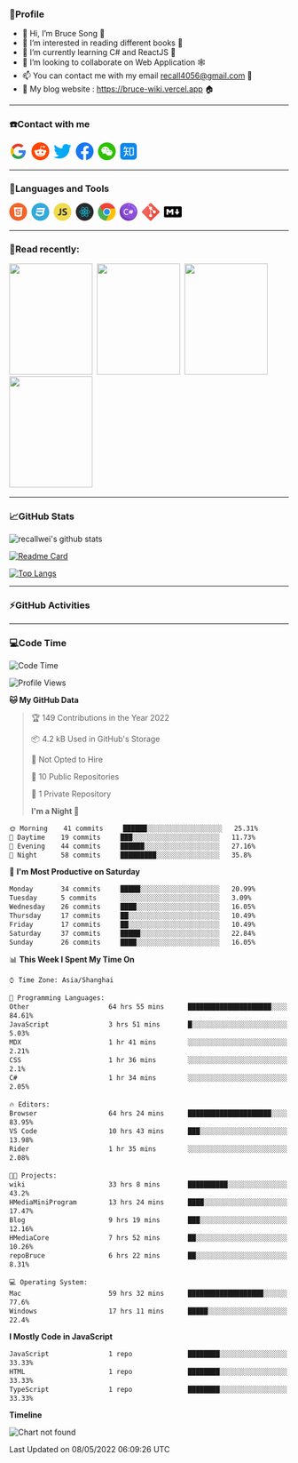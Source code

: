### 🦁️Profile

- 👋 Hi, I’m Bruce Song 🦁️
- 👀 I’m interested in reading different books 📖
- 🌱 I’m currently learning C# and ReactJS 🚀
- 💞️ I’m looking to collaborate on Web Application 🕸️
- 📫 You can contact me with my email recall4056@gmail.com 📮
- 📖 My blog website : https://bruce-wiki.vercel.app 🏠

---

### ☎️Contact with me

<img height="32" width="32" src="/img/google.png"/>&nbsp;
<img height="32" width="32" src="/img/reddit.png"/>&nbsp;
<img height="32" width="32" src="/img/twitter.png"/>&nbsp;
<img height="32" width="32" src="/img/facebook.png"/>&nbsp;
<img height="32" width="32" src="/img/wechat.png"/>&nbsp;
<img height="32" width="32" src="/img/zhihu.png"/>&nbsp;

---

### 🚀Languages and Tools

<img height="32" width="32" src="/img/html.png"/>&nbsp;
<img height="32" width="32" src="/img/css.png"/>&nbsp;
<img height="32" width="32" src="/img/javascript.png"/>&nbsp;
<img height="32" width="32" src="/img/react.png"/>&nbsp;
<img height="32" width="32" src="/img/chrome.png"/>&nbsp;
<img height="32" width="32" src="/img/csharp.png"/>&nbsp;
<img height="32" width="32" src="/img/git.png"/>&nbsp;
<img height="32" width="32" src="/img/markdown.png"/>&nbsp;

<!-- <img height="32" width="32" src="https://simpleicons.org/icons/microsoft.svg"/>&nbsp;
<img height="32" width="32" src="https://simpleicons.org/icons/microsoftazure.svg"/>&nbsp;
<img height="32" width="32" src="https://simpleicons.org/icons/azuredevops.svg"/>&nbsp;
<img height="32" width="32" src="https://simpleicons.org/icons/visualstudio.svg"/>&nbsp;
<img height="32" width="32" src="https://simpleicons.org/icons/visualstudiocode.svg"/>&nbsp;
<img height="32" width="32" src="https://simpleicons.org/icons/dotnet.svg"/>&nbsp;
<img height="32" width="32" src="https://simpleicons.org/icons/microsoftsqlserver.svg"/>&nbsp;
<img height="32" width="32" src="https://simpleicons.org/icons/nodedotjs.svg"/>&nbsp;
<img height="32" width="32" src="https://simpleicons.org/icons/npm.svg"/>&nbsp;
<img height="32" width="32" src="https://simpleicons.org/icons/webpack.svg"/>&nbsp;
<img height="32" width="32" src="https://simpleicons.org/icons/swagger.svg"/>&nbsp;
<img height="32" width="32" src="https://simpleicons.org/icons/bootstrap.svg"/>&nbsp;
<img height="32" width="32" src="https://simpleicons.org/icons/jest.svg">&nbsp;
<img height="32" width="32" src="https://simpleicons.org/icons/github.svg"/>&nbsp; -->

---

### 📖Read recently:

<img height="200" width="150" src="https://img9.doubanio.com/view/subject/s/public/s27283822.jpg"/>&nbsp;
<img height="200" width="150" src="https://img9.doubanio.com/view/subject/l/public/s33524212.jpg"/>&nbsp;
<img height="200" width="150" src="https://img9.doubanio.com/view/subject/m/public/s33460221.jpg"/>&nbsp;
<img height="200" width="150" src="https://img3.doubanio.com/view/subject/l/public/s8958650.jpg"/>&nbsp;

---

### 📈GitHub Stats

![recallwei's github stats](https://github-readme-stats.vercel.app/api?username=recallwei&show_icons=true&theme=dracula&count_private=true&include_all_commits)

<!---
repository 卡片
--->

[![Readme Card](https://github-readme-stats.vercel.app/api/pin/?username=recallwei&repo=recallwei&theme=dracula)](https://github.com/recallwei/daily)

<!---
repository 常用语言 layout=compact（紧凑布局）
--->

[![Top Langs](https://github-readme-stats.vercel.app/api/top-langs/?username=recallwei&layout=compact&theme=dracula)](https://github.com/recallwei/daily)

---

### ⚡️GitHub Activities

<!--START_SECTION:activity-->

<!--END_SECTION:activity-->

---

### 💻Code Time

<!--START_SECTION:waka-->

![Code Time](http://img.shields.io/badge/Code%20Time-0-blue)

![Profile Views](http://img.shields.io/badge/Profile%20Views-13-blue)

**🐱 My GitHub Data**

> 🏆 149 Contributions in the Year 2022
>
> 📦 4.2 kB Used in GitHub's Storage
>
> 🚫 Not Opted to Hire
>
> 📜 10 Public Repositories
>
> 🔑 1 Private Repository
>
> **I'm a Night 🦉**

```text
🌞 Morning    41 commits     ██████░░░░░░░░░░░░░░░░░░░   25.31%
🌆 Daytime    19 commits     ███░░░░░░░░░░░░░░░░░░░░░░   11.73%
🌃 Evening    44 commits     ██████░░░░░░░░░░░░░░░░░░░   27.16%
🌙 Night      58 commits     █████████░░░░░░░░░░░░░░░░   35.8%

```

📅 **I'm Most Productive on Saturday**

```text
Monday       34 commits     █████░░░░░░░░░░░░░░░░░░░░   20.99%
Tuesday      5 commits      ░░░░░░░░░░░░░░░░░░░░░░░░░   3.09%
Wednesday    26 commits     ████░░░░░░░░░░░░░░░░░░░░░   16.05%
Thursday     17 commits     ██░░░░░░░░░░░░░░░░░░░░░░░   10.49%
Friday       17 commits     ██░░░░░░░░░░░░░░░░░░░░░░░   10.49%
Saturday     37 commits     █████░░░░░░░░░░░░░░░░░░░░   22.84%
Sunday       26 commits     ████░░░░░░░░░░░░░░░░░░░░░   16.05%

```

📊 **This Week I Spent My Time On**

```text
⌚︎ Time Zone: Asia/Shanghai

💬 Programming Languages:
Other                    64 hrs 55 mins      █████████████████████░░░░   84.61%
JavaScript               3 hrs 51 mins       █░░░░░░░░░░░░░░░░░░░░░░░░   5.03%
MDX                      1 hr 41 mins        ░░░░░░░░░░░░░░░░░░░░░░░░░   2.21%
CSS                      1 hr 36 mins        ░░░░░░░░░░░░░░░░░░░░░░░░░   2.1%
C#                       1 hr 34 mins        ░░░░░░░░░░░░░░░░░░░░░░░░░   2.05%

🔥 Editors:
Browser                  64 hrs 24 mins      █████████████████████░░░░   83.95%
VS Code                  10 hrs 43 mins      ███░░░░░░░░░░░░░░░░░░░░░░   13.98%
Rider                    1 hr 35 mins        ░░░░░░░░░░░░░░░░░░░░░░░░░   2.08%

🐱‍💻 Projects:
wiki                     33 hrs 8 mins       ██████████░░░░░░░░░░░░░░░   43.2%
HMediaMiniProgram        13 hrs 24 mins      ████░░░░░░░░░░░░░░░░░░░░░   17.47%
Blog                     9 hrs 19 mins       ███░░░░░░░░░░░░░░░░░░░░░░   12.16%
HMediaCore               7 hrs 52 mins       ██░░░░░░░░░░░░░░░░░░░░░░░   10.26%
repoBruce                6 hrs 22 mins       ██░░░░░░░░░░░░░░░░░░░░░░░   8.31%

💻 Operating System:
Mac                      59 hrs 32 mins      ███████████████████░░░░░░   77.6%
Windows                  17 hrs 11 mins      █████░░░░░░░░░░░░░░░░░░░░   22.4%

```

**I Mostly Code in JavaScript**

```text
JavaScript               1 repo              ████████░░░░░░░░░░░░░░░░░   33.33%
HTML                     1 repo              ████████░░░░░░░░░░░░░░░░░   33.33%
TypeScript               1 repo              ████████░░░░░░░░░░░░░░░░░   33.33%

```

**Timeline**

![Chart not found](https://raw.githubusercontent.com/recallwei/recallwei/main/charts/bar_graph.png)

Last Updated on 08/05/2022 06:09:26 UTC

<!--END_SECTION:waka-->
<!---
recallwei/recallwei is a ✨ special ✨ repository because its `README.md` (this file) appears on your GitHub profile.
You can click the Preview link to take a look at your changes.
--->
